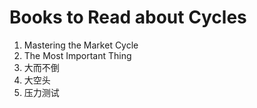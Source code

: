 # Books to Read about Cycles

1. Mastering the Market Cycle
2. The Most Important Thing
3. 大而不倒
4. 大空头
5. 压力测试
